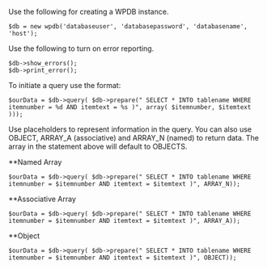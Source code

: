 Use the following for creating a WPDB instance.

    $db = new wpdb('databaseuser', 'databasepassword', 'databasename', 'host');

Use the following to turn on error reporting.

    $db->show_errors();
    $db->print_error();

To initiate a query use the format:

    $ourData = $db->query( $db->prepare(" SELECT * INTO tablename WHERE itemnumber = %d AND itemtext = %s )", array( $itemnumber, $itemtext )));

Use placeholders to represent information in the query. You can also use OBJECT, ARRAY_A (associative) and ARRAY_N (named) to return data. The array in the statement above will default to OBJECTS.

**Named Array

    $ourData = $db->query( $db->prepare(" SELECT * INTO tablename WHERE itemnumber = $itemnumber AND itemtext = $itemtext )", ARRAY_N));

**Associative Array

    $ourData = $db->query( $db->prepare(" SELECT * INTO tablename WHERE itemnumber = $itemnumber AND itemtext = $itemtext )", ARRAY_A));

**Object

    $ourData = $db->query( $db->prepare(" SELECT * INTO tablename WHERE itemnumber = $itemnumber AND itemtext = $itemtext )", OBJECT));